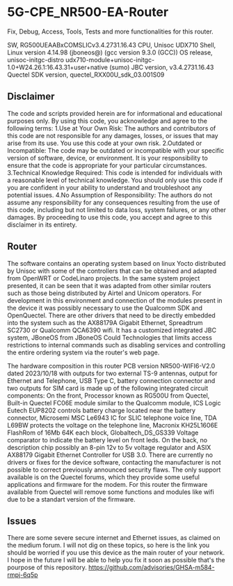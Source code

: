 # 5G-CPE_NR500-EA-Router
Fix, Debug, Access, Tools, Tests and more functionalities for this router.

SW, RG500UEAABxCOMSLICv3.4.2731.16.43
CPU, Unisoc UDX710 
Shell, Linux version 4.14.98 (jboneos@) (gcc version 9.3.0 (GCC))
OS release, unisoc-initgc-distro udx710-module+unisoc-initgc-1.0+W24.26.1:16.43.31+user+native (sumo)
JBC version, v3.4.2731.16.43
Quectel SDK version, quectel_RXX00U_sdk_03.001S09

## Disclaimer

The code and scripts provided herein are for informational and educational purposes only. 
By using this code, you acknowledge and agree to the following terms:
  1.Use at Your Own Risk: The authors and contributors of this code are not responsible for any damages, losses, or issues that may arise from its use. You use this code at your own risk.
  2.Outdated or Incompatible: The code may be outdated or incompatible with your specific version of software, device, or environment. It is your responsibility to ensure that the code is appropriate for your particular circumstances.
  3.Technical Knowledge Required: This code is intended for individuals with a reasonable level of technical knowledge. You should only use this code if you are confident in your ability to understand and troubleshoot any potential issues.
  4.No Assumption of Responsibility: The authors do not assume any responsibility for any consequences resulting from the use of this code, including but not limited to data loss, system failures, or any other damages.
By proceeding to use this code, you accept and agree to this disclaimer in its entirety.

## Router

The software contains an operating system based on linux Yocto distributed by Unisoc with some of the controllers that can be obtained and adapted from OpenWRT or CodeLinaro projects. In the same system  project presented, it can be seen that it was adapted from other similar routers such as those being distributed by Airtel and Unicom operators. For development in this environment and connection of the modules present in the device it was possibly necessary to use the Qualcomm SDK and OpenQuectel. There are other drivers that need to be directly embedded into the system such as the AX88179A Gigabit Ethernet, Spreadtrum SC2730 or Qualcomm QCA6390 wifi. It has a customized integrated JBC system, JBoneOS from JBoneOS Could Technologies that limits access restrictions to internal commands such as disabling services and controlling the entire ordering system via the router's web page.

The hardware composition in this router PCB version NR500-WIFI6-V2.0 dated 2023/10/18 with outputs for two external TS-9 antennas, output for Ethernet and Telephone, USB Type C, battery connection connector and two outputs for SIM card is made up of the following integrated circuit components: On the front, Processor known as RG500U from Quectel, Built-in Quectel FC06E module similar to the Qualcomm module, ICS Logic Eutech EUP8202 controls battery charge located near the battery connector, Microsemi MSC Le6943 IC for SLIC telephone voice line, TDA L69BW protects the voltage on the telephone line, Macronix KH25L1606E FlashRom of 16Mb 64K each block, Globaltech_DS_GS339 Voltage comparator to indicate the battery level on front leds. On the back, no description chip possibly an 8-pin 12v to 5v voltage regulator and ASIX AX88179 Gigabit Ethernet Controller for USB 3.0. There are currently no drivers or fixes for the device software, contacting the manufacturer is not possible to correct previously announced security flaws. The only support available is on the Quectel forums, which they provide some useful applications and firmware for the modem. For this router the firmware available from Quectel will remove some functions and modules like wifi due to be a standart version of the firmware.

## Issues

There are some severe secure internet and Ethernet issues, as claimed on the medium forum. I will not dig on these topics, so here is the link you should be worried if you use this device as the main router of your network. I hope in the future I will be able to help you fix it soon as possible that's the pourpose of this repository.
https://github.com/advisories/GHSA-m584-rmpj-6q5p

